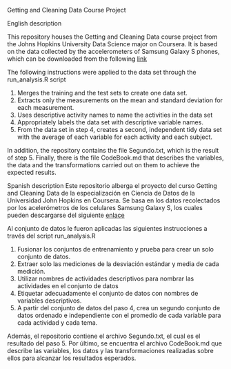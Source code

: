 Getting and Cleaning Data Course Project

English description

This repository houses the Getting and Cleaning Data course project from the Johns Hopkins University Data Science major on Coursera. It is based on the data collected by the accelerometers of Samsung Galaxy S phones, which can be downloaded from the following <a href = "https://d396qusza40orc.cloudfront.net/getdata%2Fprojectfiles%2FUCI%20HAR%20Dataset.zip"> link </a>

The following instructions were applied to the data set through the run_analysis.R script

1. Merges the training and the test sets to create one data set.
2. Extracts only the measurements on the mean and standard deviation for each measurement.
3. Uses descriptive activity names to name the activities in the data set
4. Appropriately labels the data set with descriptive variable names.
5. From the data set in step 4, creates a second, independent tidy data set with the average of each variable for each activity and each subject.

In addition, the repository contains the file Segundo.txt, which is the result of step 5. Finally, there is the file CodeBook.md that describes the variables, the data and the transformations carried out on them to achieve the expected results.

Spanish description
Este repositorio alberga el proyecto del curso Getting and Cleaning Data de la especialización en Ciencia de Datos de la Universidad John Hopkins en Coursera. Se basa en los datos recolectados por los acelerómetros de los celulares Samsung Galaxy S, los cuales pueden descargarse del siguiente <a href = "https://d396qusza40orc.cloudfront.net/getdata%2Fprojectfiles%2FUCI%20HAR%20Dataset.zip"> enlace </a>

Al conjunto de datos le fueron aplicadas las siguientes instrucciones a través del script run_analysis.R

1. Fusionar los conjuntos de entrenamiento y prueba para crear un solo conjunto de datos.
2. Extraer solo las mediciones de la desviación estándar y media de cada medición.
3. Utilizar nombres de actividades descriptivos para nombrar las actividades en el conjunto de datos
4. Etiquetar adecuadamente el conjunto de datos con nombres de variables descriptivos.
5. A partir del conjunto de datos del paso 4, crea un segundo conjunto de datos ordenado e independiente con el promedio de cada variable para cada actividad y cada tema.

Además, el repositorio contiene el archivo Segundo.txt, el cual es el resultado del paso 5. Por último, se encuentra el archivo CodeBook.md que describe las variables, los datos y las transformaciones realizadas sobre ellos para alcanzar los resultados esperados.
